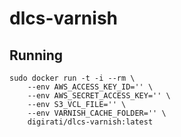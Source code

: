 # dlcs-varnish

## Running

```
sudo docker run -t -i --rm \
	--env AWS_ACCESS_KEY_ID='' \
	--env AWS_SECRET_ACCESS_KEY='' \
	--env S3_VCL_FILE='' \
	--env VARNISH_CACHE_FOLDER='' \
	digirati/dlcs-varnish:latest
```

